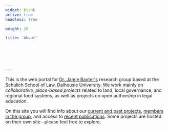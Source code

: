```yaml
---
widget: blank
active: true
headless: true

weight: 20

title: 'About'


  



---
```


This is the web portal for [Dr. Jamie Baxter's](../authors/baxter) research group based at the Schulich School of Law, Dalhousie University. We work mainly on *collaborative, place-based projects* related to land, local governance, and regional food systems, as well as projects on open authorship in legal education. 

On this site you will find info about our [current and past projects](#projects), [members in the group](#people), and access to [recent publications](#publications). Some projects are hosted on their own site--please feel free to explore.